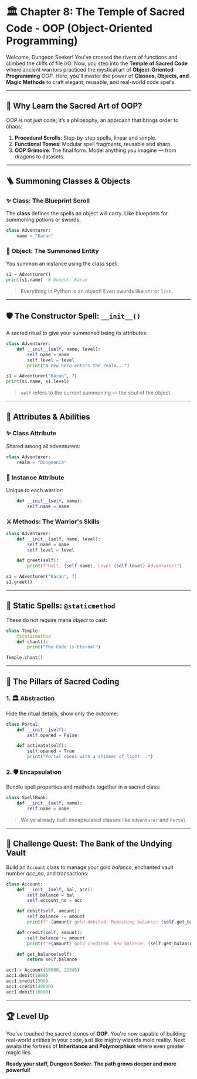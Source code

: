 # 🏛️ Chapter 8: The Temple of Sacred Code - OOP (Object-Oriented Programming)

Welcome, Dungeon Seeker! You've crossed the rivers of functions and climbed the cliffs of file I/O. Now, you step into the **Temple of Sacred Code** where ancient warriors practiced the mystical art of **Object-Oriented Programming** $OOP$. Here, you'll master the power of **Classes, Objects, and Magic Methods** to craft elegant, reusable, and real-world code spells.

---

## 🔮 Why Learn the Sacred Art of OOP?

OOP is not just code; it’s a philosophy, an approach that brings order to chaos:

1. **Procedural Scrolls**: Step-by-step spells, linear and simple.
2. **Functional Tomes**: Modular spell fragments, reusable and sharp.
3. **OOP Grimoire**: The final form. Model anything you imagine — from dragons to datasets.

---

## 🪜 Summoning Classes & Objects

### ✨ Class: The Blueprint Scroll

The **class** defines the spells an object will carry. Like blueprints for summoning potions or swords.

```python
class Adventurer:
    name = "Karan"
```

### 🏹 Object: The Summoned Entity

You summon an instance using the class spell:

```python
s1 = Adventurer()
print(s1.name)  # Output: Karan
```

> Everything in Python is an object! Even swords like `str` or `list`.

---

## 🛡️ The Constructor Spell: `__init__()`

A sacred ritual to give your summoned being its attributes:

```python
class Adventurer:
    def __init__(self, name, level):
        self.name = name
        self.level = level
        print("A new hero enters the realm...")

s1 = Adventurer("Karan", 7)
print(s1.name, s1.level)
```

> `self` refers to the current summoning — the soul of the object.

---

## 🏰 Attributes & Abilities

### ✨ Class Attribute

Shared among all adventurers:

```python
class Adventurer:
    realm = "Dungeonia"
```

### 🧙 Instance Attribute

Unique to each warrior:

```python
    def __init__(self, name):
        self.name = name
```

### ⚔️ Methods: The Warrior's Skills

```python
class Adventurer:
    def __init__(self, name, level):
        self.name = name
        self.level = level

    def greet(self):
        print(f"Hail, {self.name}, Level {self.level} Adventurer!")

s1 = Adventurer("Karan", 7)
s1.greet()
```

---

## 🌯 Static Spells: `@staticmethod`

These do not require mana $object$ to cast:

```python
class Temple:
    @staticmethod
    def chant():
        print("The Code is Eternal")

Temple.chant()
```

---

## 🌟 The Pillars of Sacred Coding

### 1. 🏛 Abstraction

Hide the ritual details, show only the outcome:

```python
class Portal:
    def __init__(self):
        self.opened = False

    def activate(self):
        self.opened = True
        print("Portal opens with a shimmer of light...")
```

### 2. 🛡️ Encapsulation

Bundle spell properties and methods together in a sacred class:

```python
class SpellBook:
    def __init__(self, name):
        self.name = name
```

> We've already built encapsulated classes like `Adventurer` and `Portal`

---

## 🎩 Challenge Quest: The Bank of the Undying Vault

Build an `Account` class to manage your gold $balance$, enchanted vault number $acc\_no$, and transactions:

```python
class Account:
    def __init__(self, bal, acc):
        self.balance = bal
        self.account_no = acc

    def debit(self, amount):
        self.balance -= amount
        print(f"-{amount} gold debited. Remaining balance: {self.get_balance()}")

    def credit(self, amount):
        self.balance += amount
        print(f"+{amount} gold credited. New balance: {self.get_balance()}")

    def get_balance(self):
        return self.balance

acc1 = Account(10000, 12345)
acc1.debit(1000)
acc1.credit(500)
acc1.credit(40000)
acc1.debit(10000)
```

---

## 🏆 Level Up

You've touched the sacred stones of **OOP**. You're now capable of building real-world entities in your code, just like mighty wizards mold reality. Next awaits the fortress of **Inheritance and Polymorphism** where even greater magic lies.

**Ready your staff, Dungeon Seeker. The path grows deeper and more powerful!**
